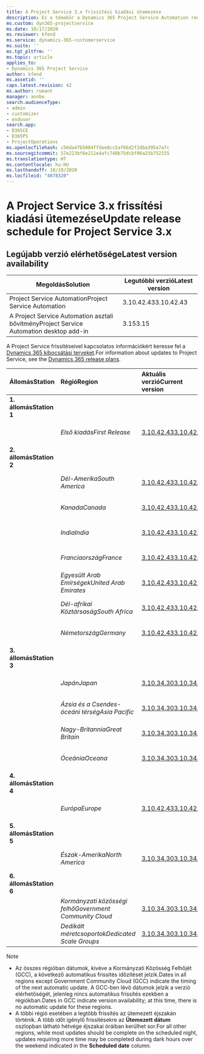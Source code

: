 ```yaml
---
title: A Project Service 3.x frissítési kiadási ütemezése
description: Ez a témakör a Dynamics 365 Project Service Automation rendelkezésre álló és következő kiadásairól tartalmaz információkat.
ms.custom: dyn365-projectservice
ms.date: 10/17/2020
ms.reviewer: kfend
ms.service: dynamics-365-customerservice
ms.suite: ''
ms.tgt_pltfrm: ''
ms.topic: article
applies_to:
- Dynamics 365 Project Service
author: kfend
ms.assetid: ''
caps.latest.revision: 42
ms.author: rumant
manager: annbe
search.audienceType:
- admin
- customizer
- enduser
search.app:
- D365CE
- D365PS
- ProjectOperations
ms.openlocfilehash: c56da47b5084ffdae8cc5af66d2f2dba395a7a7c
ms.sourcegitcommit: 57e223bf6e211e4afc748b75dcbf06a25b752155
ms.translationtype: HT
ms.contentlocale: hu-HU
ms.lasthandoff: 10/19/2020
ms.locfileid: "4078320"
---
```

# <a name="update-release-schedule-for-project-service-3x"></a><span data-ttu-id="4b2ed-103">A Project Service 3.x frissítési kiadási ütemezése</span><span class="sxs-lookup"><span data-stu-id="4b2ed-103">Update release schedule for Project Service 3.x</span></span>

## <a name="latest-version-availability"></a><span data-ttu-id="4b2ed-104">Legújabb verzió elérhetősége</span><span class="sxs-lookup"><span data-stu-id="4b2ed-104">Latest version availability</span></span>

| <span data-ttu-id="4b2ed-105">Megoldás</span><span class="sxs-lookup"><span data-stu-id="4b2ed-105">Solution</span></span>  | <span data-ttu-id="4b2ed-106">Legutóbbi verzió</span><span class="sxs-lookup"><span data-stu-id="4b2ed-106">Latest version</span></span> |
|-------|----|
| <span data-ttu-id="4b2ed-107">Project Service Automation</span><span class="sxs-lookup"><span data-stu-id="4b2ed-107">Project Service Automation</span></span>    |  <span data-ttu-id="4b2ed-108">3.10.42.43</span><span class="sxs-lookup"><span data-stu-id="4b2ed-108">3.10.42.43</span></span>  |
| <span data-ttu-id="4b2ed-109">A Project Service Automation asztali bővítmény</span><span class="sxs-lookup"><span data-stu-id="4b2ed-109">Project Service Automation desktop add-in</span></span>                | <span data-ttu-id="4b2ed-110">3.15</span><span class="sxs-lookup"><span data-stu-id="4b2ed-110">3.15</span></span>          |

<span data-ttu-id="4b2ed-111">A Project Service frissítéseivel kapcsolatos információkért keresse fel a [Dynamics 365 kibocsátási terveket](https://docs.microsoft.com/dynamics365/release-plans/).</span><span class="sxs-lookup"><span data-stu-id="4b2ed-111">For information about updates to Project Service, see the [Dynamics 365 release plans](https://docs.microsoft.com/dynamics365/release-plans/).</span></span> 

| <span data-ttu-id="4b2ed-112">Állomás</span><span class="sxs-lookup"><span data-stu-id="4b2ed-112">Station</span></span>  | <span data-ttu-id="4b2ed-113">Régió</span><span class="sxs-lookup"><span data-stu-id="4b2ed-113">Region</span></span> | <span data-ttu-id="4b2ed-114">Aktuális verzió</span><span class="sxs-lookup"><span data-stu-id="4b2ed-114">Current version</span></span> | <span data-ttu-id="4b2ed-115">Következő verzió</span><span class="sxs-lookup"><span data-stu-id="4b2ed-115">Next version</span></span> |  <span data-ttu-id="4b2ed-116">Ütemezett dátum</span><span class="sxs-lookup"><span data-stu-id="4b2ed-116">Scheduled date</span></span>
| :---   | :---   | :---   | :---   |:---   |         
|<span data-ttu-id="4b2ed-117"><strong>1. állomás</strong></span><span class="sxs-lookup"><span data-stu-id="4b2ed-117"><strong>Station 1</strong></span></span> | |  |  | |
| | <span data-ttu-id="4b2ed-118"><i>Első kiadás</i></span><span class="sxs-lookup"><span data-stu-id="4b2ed-118"><i>First Release</i></span></span> | [<span data-ttu-id="4b2ed-119">3.10.42.43</span><span class="sxs-lookup"><span data-stu-id="4b2ed-119">3.10.42.43</span></span>](whats-new-ur-24.md) | <span data-ttu-id="4b2ed-120">Később eldöntendő</span><span class="sxs-lookup"><span data-stu-id="4b2ed-120">TBD</span></span> | <span data-ttu-id="4b2ed-121">2020. október 23.</span><span class="sxs-lookup"><span data-stu-id="4b2ed-121">October 23, 2020</span></span>
|<span data-ttu-id="4b2ed-122"><strong>2. állomás</strong></span><span class="sxs-lookup"><span data-stu-id="4b2ed-122"><strong>Station 2</strong></span></span> | |  |  | |
| | <span data-ttu-id="4b2ed-123"><i>Dél-Amerika</i></span><span class="sxs-lookup"><span data-stu-id="4b2ed-123"><i>South America</i></span></span> | [<span data-ttu-id="4b2ed-124">3.10.42.43</span><span class="sxs-lookup"><span data-stu-id="4b2ed-124">3.10.42.43</span></span>](whats-new-ur-24.md) | <span data-ttu-id="4b2ed-125">Később eldöntendő</span><span class="sxs-lookup"><span data-stu-id="4b2ed-125">TBD</span></span> | <span data-ttu-id="4b2ed-126">2020. október 30.</span><span class="sxs-lookup"><span data-stu-id="4b2ed-126">October 30, 2020</span></span>
| | <span data-ttu-id="4b2ed-127"><i>Kanada</i></span><span class="sxs-lookup"><span data-stu-id="4b2ed-127"><i>Canada</i></span></span> | [<span data-ttu-id="4b2ed-128">3.10.42.43</span><span class="sxs-lookup"><span data-stu-id="4b2ed-128">3.10.42.43</span></span>](whats-new-ur-24.md) | <span data-ttu-id="4b2ed-129">Később eldöntendő</span><span class="sxs-lookup"><span data-stu-id="4b2ed-129">TBD</span></span> | <span data-ttu-id="4b2ed-130">2020. október 30.</span><span class="sxs-lookup"><span data-stu-id="4b2ed-130">October 30, 2020</span></span> 
| | <span data-ttu-id="4b2ed-131"><i>India</i></span><span class="sxs-lookup"><span data-stu-id="4b2ed-131"><i>India</i></span></span> | [<span data-ttu-id="4b2ed-132">3.10.42.43</span><span class="sxs-lookup"><span data-stu-id="4b2ed-132">3.10.42.43</span></span>](whats-new-ur-24.md) | <span data-ttu-id="4b2ed-133">Később eldöntendő</span><span class="sxs-lookup"><span data-stu-id="4b2ed-133">TBD</span></span> | <span data-ttu-id="4b2ed-134">2020. október 30.</span><span class="sxs-lookup"><span data-stu-id="4b2ed-134">October 30, 2020</span></span>
| | <span data-ttu-id="4b2ed-135"><i>Franciaország</i></span><span class="sxs-lookup"><span data-stu-id="4b2ed-135"><i>France</i></span></span> | [<span data-ttu-id="4b2ed-136">3.10.42.43</span><span class="sxs-lookup"><span data-stu-id="4b2ed-136">3.10.42.43</span></span>](whats-new-ur-24.md) | <span data-ttu-id="4b2ed-137">Később eldöntendő</span><span class="sxs-lookup"><span data-stu-id="4b2ed-137">TBD</span></span> | <span data-ttu-id="4b2ed-138">2020. október 30.</span><span class="sxs-lookup"><span data-stu-id="4b2ed-138">October 30, 2020</span></span>
| | <span data-ttu-id="4b2ed-139"><i>Egyesült Arab Emírségek</i></span><span class="sxs-lookup"><span data-stu-id="4b2ed-139"><i>United Arab Emirates</i></span></span> | [<span data-ttu-id="4b2ed-140">3.10.42.43</span><span class="sxs-lookup"><span data-stu-id="4b2ed-140">3.10.42.43</span></span>](whats-new-ur-24.md) | <span data-ttu-id="4b2ed-141">Később eldöntendő</span><span class="sxs-lookup"><span data-stu-id="4b2ed-141">TBD</span></span> | <span data-ttu-id="4b2ed-142">2020. október 30.</span><span class="sxs-lookup"><span data-stu-id="4b2ed-142">October 30, 2020</span></span>
| | <span data-ttu-id="4b2ed-143"><i>Dél-afrikai Köztársaság</i></span><span class="sxs-lookup"><span data-stu-id="4b2ed-143"><i>South Africa</i></span></span> | [<span data-ttu-id="4b2ed-144">3.10.42.43</span><span class="sxs-lookup"><span data-stu-id="4b2ed-144">3.10.42.43</span></span>](whats-new-ur-24.md) | <span data-ttu-id="4b2ed-145">Később eldöntendő</span><span class="sxs-lookup"><span data-stu-id="4b2ed-145">TBD</span></span> | <span data-ttu-id="4b2ed-146">2020. október 30.</span><span class="sxs-lookup"><span data-stu-id="4b2ed-146">October 30, 2020</span></span>
| | <span data-ttu-id="4b2ed-147"><i>Németország</i></span><span class="sxs-lookup"><span data-stu-id="4b2ed-147"><i>Germany</i></span></span> | [<span data-ttu-id="4b2ed-148">3.10.42.43</span><span class="sxs-lookup"><span data-stu-id="4b2ed-148">3.10.42.43</span></span>](whats-new-ur-24.md) | <span data-ttu-id="4b2ed-149">Később eldöntendő</span><span class="sxs-lookup"><span data-stu-id="4b2ed-149">TBD</span></span> | <span data-ttu-id="4b2ed-150">2020. október 30.</span><span class="sxs-lookup"><span data-stu-id="4b2ed-150">October 30, 2020</span></span>
|<span data-ttu-id="4b2ed-151"><strong>3. állomás</strong></span><span class="sxs-lookup"><span data-stu-id="4b2ed-151"><strong>Station 3</strong></span></span> | |  |  | |
| | <span data-ttu-id="4b2ed-152"><i>Japán</i></span><span class="sxs-lookup"><span data-stu-id="4b2ed-152"><i>Japan</i></span></span> |[<span data-ttu-id="4b2ed-153">3.10.34.30</span><span class="sxs-lookup"><span data-stu-id="4b2ed-153">3.10.34.30</span></span>](whats-new-ur-23.md) | [<span data-ttu-id="4b2ed-154">3.10.42.43</span><span class="sxs-lookup"><span data-stu-id="4b2ed-154">3.10.42.43</span></span>](whats-new-ur-24.md) | <span data-ttu-id="4b2ed-155">2020. október 9.</span><span class="sxs-lookup"><span data-stu-id="4b2ed-155">October 9, 2020</span></span> 
| | <span data-ttu-id="4b2ed-156"><i>Ázsia és a Csendes-óceáni térség</i></span><span class="sxs-lookup"><span data-stu-id="4b2ed-156"><i>Asia Pacific</i></span></span> |[<span data-ttu-id="4b2ed-157">3.10.34.30</span><span class="sxs-lookup"><span data-stu-id="4b2ed-157">3.10.34.30</span></span>](whats-new-ur-23.md) | [<span data-ttu-id="4b2ed-158">3.10.42.43</span><span class="sxs-lookup"><span data-stu-id="4b2ed-158">3.10.42.43</span></span>](whats-new-ur-24.md) | <span data-ttu-id="4b2ed-159">2020. október 9.</span><span class="sxs-lookup"><span data-stu-id="4b2ed-159">October 9, 2020</span></span>
| | <span data-ttu-id="4b2ed-160"><i>Nagy-Britannia</i></span><span class="sxs-lookup"><span data-stu-id="4b2ed-160"><i>Great Britain</i></span></span> |[<span data-ttu-id="4b2ed-161">3.10.34.30</span><span class="sxs-lookup"><span data-stu-id="4b2ed-161">3.10.34.30</span></span>](whats-new-ur-23.md) | [<span data-ttu-id="4b2ed-162">3.10.42.43</span><span class="sxs-lookup"><span data-stu-id="4b2ed-162">3.10.42.43</span></span>](whats-new-ur-24.md) | <span data-ttu-id="4b2ed-163">2020. október 9.</span><span class="sxs-lookup"><span data-stu-id="4b2ed-163">October 9, 2020</span></span>
| | <span data-ttu-id="4b2ed-164"><i>Óceánia</i></span><span class="sxs-lookup"><span data-stu-id="4b2ed-164"><i>Oceana</i></span></span> |[<span data-ttu-id="4b2ed-165">3.10.34.30</span><span class="sxs-lookup"><span data-stu-id="4b2ed-165">3.10.34.30</span></span>](whats-new-ur-23.md) | [<span data-ttu-id="4b2ed-166">3.10.42.43</span><span class="sxs-lookup"><span data-stu-id="4b2ed-166">3.10.42.43</span></span>](whats-new-ur-24.md) | <span data-ttu-id="4b2ed-167">2020. október 9.</span><span class="sxs-lookup"><span data-stu-id="4b2ed-167">October 9, 2020</span></span>
|<span data-ttu-id="4b2ed-168"><strong>4. állomás</strong></span><span class="sxs-lookup"><span data-stu-id="4b2ed-168"><strong>Station 4</strong></span></span> | |  |  | |
| | <span data-ttu-id="4b2ed-169"><i>Európa</i></span><span class="sxs-lookup"><span data-stu-id="4b2ed-169"><i>Europe</i></span></span> |[<span data-ttu-id="4b2ed-170">3.10.42.43</span><span class="sxs-lookup"><span data-stu-id="4b2ed-170">3.10.42.43</span></span>](whats-new-ur-24.md) | <span data-ttu-id="4b2ed-171">Később eldöntendő</span><span class="sxs-lookup"><span data-stu-id="4b2ed-171">TBD</span></span> | <span data-ttu-id="4b2ed-172">2020. november 13.</span><span class="sxs-lookup"><span data-stu-id="4b2ed-172">November 13, 2020</span></span>
|<span data-ttu-id="4b2ed-173"><strong>5. állomás</strong></span><span class="sxs-lookup"><span data-stu-id="4b2ed-173"><strong>Station 5</strong></span></span> | |  |  | |
| | <span data-ttu-id="4b2ed-174"><i>Észak-Amerika</i></span><span class="sxs-lookup"><span data-stu-id="4b2ed-174"><i>North America</i></span></span> |[<span data-ttu-id="4b2ed-175">3.10.34.30</span><span class="sxs-lookup"><span data-stu-id="4b2ed-175">3.10.34.30</span></span>](whats-new-ur-23.md) | [<span data-ttu-id="4b2ed-176">3.10.42.43</span><span class="sxs-lookup"><span data-stu-id="4b2ed-176">3.10.42.43</span></span>](whats-new-ur-24.md) | <span data-ttu-id="4b2ed-177">2020. október 23.</span><span class="sxs-lookup"><span data-stu-id="4b2ed-177">October 23, 2020</span></span>
|<span data-ttu-id="4b2ed-178"><strong>6. állomás</strong></span><span class="sxs-lookup"><span data-stu-id="4b2ed-178"><strong>Station 6</strong></span></span> | |  |  | |
| | <span data-ttu-id="4b2ed-179"><i>Kormányzati közösségi felhő</i></span><span class="sxs-lookup"><span data-stu-id="4b2ed-179"><i>Government Community Cloud</i></span></span> |[<span data-ttu-id="4b2ed-180">3.10.34.30</span><span class="sxs-lookup"><span data-stu-id="4b2ed-180">3.10.34.30</span></span>](whats-new-ur-23.md) | [<span data-ttu-id="4b2ed-181">3.10.42.43</span><span class="sxs-lookup"><span data-stu-id="4b2ed-181">3.10.42.43</span></span>](whats-new-ur-24.md) | <span data-ttu-id="4b2ed-182">2020. október 30.</span><span class="sxs-lookup"><span data-stu-id="4b2ed-182">October 30, 2020</span></span>
| | <span data-ttu-id="4b2ed-183"><i>Dedikált méretcsoportok</i></span><span class="sxs-lookup"><span data-stu-id="4b2ed-183"><i>Dedicated Scale Groups</i></span></span> |[<span data-ttu-id="4b2ed-184">3.10.34.30</span><span class="sxs-lookup"><span data-stu-id="4b2ed-184">3.10.34.30</span></span>](whats-new-ur-23.md) | [<span data-ttu-id="4b2ed-185">3.10.42.43</span><span class="sxs-lookup"><span data-stu-id="4b2ed-185">3.10.42.43</span></span>](whats-new-ur-24.md) | <span data-ttu-id="4b2ed-186">2020. október 30.</span><span class="sxs-lookup"><span data-stu-id="4b2ed-186">October 30, 2020</span></span>

>[!Note]
> - <span data-ttu-id="4b2ed-187">Az összes régióban dátumok, kivéve a Kormányzati Közösség Felhőjét (GCC), a következő automatikus frissítés időzítését jelzik.</span><span class="sxs-lookup"><span data-stu-id="4b2ed-187">Dates in all regions except Government Community Cloud (GCC) indicate the timing of the next automatic update.</span></span> <span data-ttu-id="4b2ed-188">A GCC-ben lévő dátumok jelzik a verzió elérhetőségét, jelenleg nincs automatikus frissítés ezekben a régiókban.</span><span class="sxs-lookup"><span data-stu-id="4b2ed-188">Dates in GCC indicate version availability; at this time, there is no automatic update for these regions.</span></span>
> - <span data-ttu-id="4b2ed-189">A többi régió esetében a legtöbb frissítés az ütemezett éjszakán történik. A több időt igénylő frissítésekre az **Ütemezett dátum** oszlopban látható hétvége éjszakai óráiban kerülhet sor.</span><span class="sxs-lookup"><span data-stu-id="4b2ed-189">For all other regions, while most updates should be complete on the scheduled night, updates requiring more time may be completed during dark hours over the weekend indicated in the **Scheduled date** column.</span></span>
